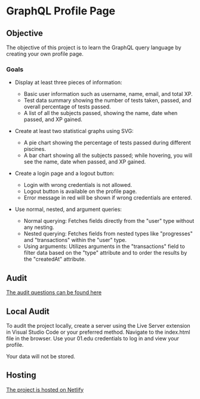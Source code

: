 # GraphQL Profile Page

## Objective
The objective of this project is to learn the GraphQL query language by creating your own profile page.

### Goals

- Display at least three pieces of information:
  - Basic user information such as username, name, email, and total XP.
  - Test data summary showing the number of tests taken, passed, and overall percentage of tests passed.
  - A list of all the subjects passed, showing the name, date when passed, and XP gained.

- Create at least two statistical graphs using SVG:
  - A pie chart showing the percentage of tests passed during different piscines.
  - A bar chart showing all the subjects passed; while hovering, you will see the name, date when passed, and XP gained.

- Create a login page and a logout button:
  - Login with wrong credentials is not allowed.
  - Logout button is available on the profile page.
  - Error message in red will be shown if wrong credentials are entered.

- Use normal, nested, and argument queries:
  - Normal querying: Fetches fields directly from the "user" type without any nesting.
  - Nested querying: Fetches fields from nested types like "progresses" and "transactions" within the "user" type.
  - Using arguments: Utilizes arguments in the "transactions" field to filter data based on the "type" attribute and to order the results by the "createdAt" attribute.

## Audit
[The audit questions can be found here](https://github.com/01-edu/public/tree/master/subjects/graphql/audit)

## Local Audit
To audit the project locally, create a server using the Live Server extension in Visual Studio Code or your preferred method. Navigate to the index.html file in the browser. Use your 01.edu credentials to log in and view your profile.

Your data will not be stored.

## Hosting
[The project is hosted on Netlify](https://this-is-my-graphql.netlify.app)
